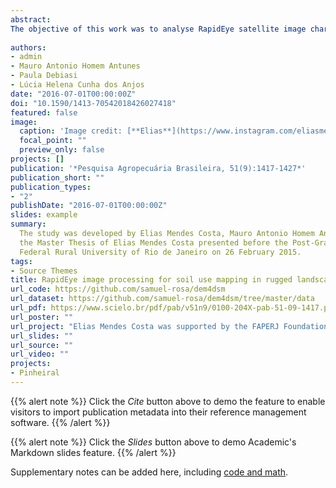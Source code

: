 ```yaml
---
abstract: 
The objective of this work was to analyse RapidEye satellite image characteristics, as well as to assess its orthorectification geometric accuracy and its application for land use mapping, in a rugged landscape. An atmospheric correction was applied to the images, which was followed by the assessment of the following aspects: spectral response to different targets in the uncorrected and corrected images; accuracy of the orthorectified image; and accuracy of the supervised classification. The atmospheric correction allowed a better evaluation of the spectral response of the targets. The geometrical evaluation according to the Map Accuracy Standards, classified the orthorectified image in class C at the 1:20,000 scale. The supervised classification consistently quantified the areas and the percentage of each soil use class. The distribution of classes highlights the historical effect of the use on land degradation.
  
authors:
- admin
- Mauro Antonio Homem Antunes
- Paula Debiasi
- Lúcia Helena Cunha dos Anjos
date: "2016-07-01T00:00:00Z"
doi: "10.1590/1413-70542018426027418"
featured: false
image:
  caption: 'Image credit: [**Elias**](https://www.instagram.com/eliasmendescosta/?hl=pt-br)'
  focal_point: ""
  preview_only: false
projects: []
publication: '*Pesquisa Agropecuária Brasileira, 51(9):1417-1427*'
publication_short: ""
publication_types:
- "2"
publishDate: "2016-07-01T00:00:00Z"
slides: example
summary:
  The study was developed by Elias Mendes Costa, Mauro Antonio Homem Antunes, Paula Debiasi and Lúcia Helena Cunha dos Anjos as part of
  the Master Thesis of Elias Mendes Costa presented before the Post-Graduate Course in Agronomy-Soil Science of the
  Federal Rural University of Rio de Janeiro on 26 February 2015.
tags:
- Source Themes
title: RapidEye image processing for soil use mapping in rugged landscape accuracy
url_code: https://github.com/samuel-rosa/dem4dsm
url_dataset: https://github.com/samuel-rosa/dem4dsm/tree/master/data
url_pdf: https://www.scielo.br/pdf/pab/v51n9/0100-204X-pab-51-09-1417.pdf
url_poster: ""
url_project: "Elias Mendes Costa was supported by the FAPERJ Foundation (Process E-26/100.422/2014) and later by the CNPq Foundation (141391/2015-4). Lúcia Helena Cunha dos Anjos was supported by the CNPq Foundation (Process 480515/2013-1)."
url_slides: ""
url_source: ""
url_video: ""
projects:
- Pinheiral
---
```


{{% alert note %}}
Click the *Cite* button above to demo the feature to enable visitors to import publication metadata into their reference management software.
{{% /alert %}}

{{% alert note %}}
Click the *Slides* button above to demo Academic's Markdown slides feature.
{{% /alert %}}

Supplementary notes can be added here, including [code and math](https://sourcethemes.com/academic/docs/writing-markdown-latex/).
